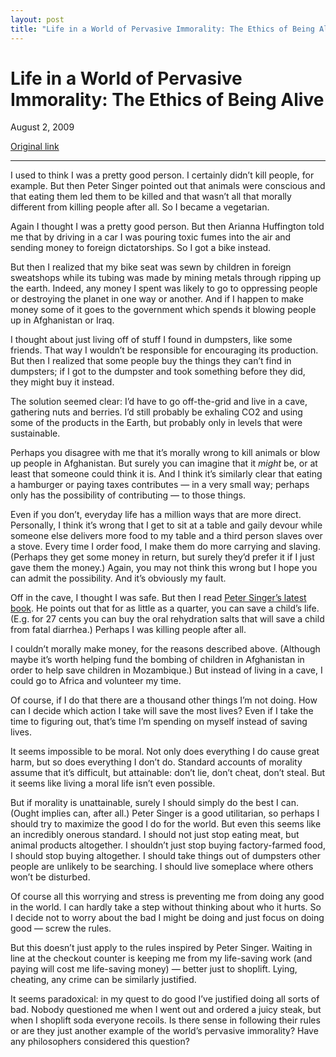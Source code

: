 ```yaml
---
layout: post
title: "Life in a World of Pervasive Immorality: The Ethics of Being Alive"
---
```

Life in a World of Pervasive Immorality: The Ethics of Being Alive
==================================================================

August 2, 2009

[Original link](http://www.aaronsw.com/weblog/immoral)

* * * * *

I used to think I was a pretty good person. I certainly didn’t kill
people, for example. But then Peter Singer pointed out that animals were
conscious and that eating them led them to be killed and that wasn’t all
that morally different from killing people after all. So I became a
vegetarian.

Again I thought I was a pretty good person. But then Arianna Huffington
told me that by driving in a car I was pouring toxic fumes into the air
and sending money to foreign dictatorships. So I got a bike instead.

But then I realized that my bike seat was sewn by children in foreign
sweatshops while its tubing was made by mining metals through ripping up
the earth. Indeed, any money I spent was likely to go to oppressing
people or destroying the planet in one way or another. And if I happen
to make money some of it goes to the government which spends it blowing
people up in Afghanistan or Iraq.

I thought about just living off of stuff I found in dumpsters, like some
friends. That way I wouldn’t be responsible for encouraging its
production. But then I realized that some people buy the things they
can’t find in dumpsters; if I got to the dumpster and took something
before they did, they might buy it instead.

The solution seemed clear: I’d have to go off-the-grid and live in a
cave, gathering nuts and berries. I’d still probably be exhaling CO2 and
using some of the products in the Earth, but probably only in levels
that were sustainable.

Perhaps you disagree with me that it’s morally wrong to kill animals or
blow up people in Afghanistan. But surely you can imagine that it
*might* be, or at least that someone could think it is. And I think it’s
similarly clear that eating a hamburger or paying taxes contributes — in
a very small way; perhaps only has the possibility of contributing — to
those things.

Even if you don’t, everyday life has a million ways that are more
direct. Personally, I think it’s wrong that I get to sit at a table and
gaily devour while someone else delivers more food to my table and a
third person slaves over a stove. Every time I order food, I make them
do more carrying and slaving. (Perhaps they get some money in return,
but surely they’d prefer it if I just gave them the money.) Again, you
may not think this wrong but I hope you can admit the possibility. And
it’s obviously my fault.

Off in the cave, I thought I was safe. But then I read [Peter Singer’s
latest book](http://www.thelifeyoucansave.com/). He points out that for
as little as a quarter, you can save a child’s life. (E.g. for 27 cents
you can buy the oral rehydration salts that will save a child from fatal
diarrhea.) Perhaps I was killing people after all.

I couldn’t morally make money, for the reasons described above.
(Although maybe it’s worth helping fund the bombing of children in
Afghanistan in order to help save children in Mozambique.) But instead
of living in a cave, I could go to Africa and volunteer my time.

Of course, if I do that there are a thousand other things I’m not doing.
How can I decide which action I take will save the most lives? Even if I
take the time to figuring out, that’s time I’m spending on myself
instead of saving lives.

It seems impossible to be moral. Not only does everything I do cause
great harm, but so does everything I don’t do. Standard accounts of
morality assume that it’s difficult, but attainable: don’t lie, don’t
cheat, don’t steal. But it seems like living a moral life isn’t even
possible.

But if morality is unattainable, surely I should simply do the best I
can. (Ought implies can, after all.) Peter Singer is a good utilitarian,
so perhaps I should try to maximize the good I do for the world. But
even this seems like an incredibly onerous standard. I should not just
stop eating meat, but animal products altogether. I shouldn’t just stop
buying factory-farmed food, I should stop buying altogether. I should
take things out of dumpsters other people are unlikely to be searching.
I should live someplace where others won’t be disturbed.

Of course all this worrying and stress is preventing me from doing any
good in the world. I can hardly take a step without thinking about who
it hurts. So I decide not to worry about the bad I might be doing and
just focus on doing good — screw the rules.

But this doesn’t just apply to the rules inspired by Peter Singer.
Waiting in line at the checkout counter is keeping me from my
life-saving work (and paying will cost me life-saving money) — better
just to shoplift. Lying, cheating, any crime can be similarly justified.

It seems paradoxical: in my quest to do good I’ve justified doing all
sorts of bad. Nobody questioned me when I went out and ordered a juicy
steak, but when I shoplift soda everyone recoils. Is there sense in
following their rules or are they just another example of the world’s
pervasive immorality? Have any philosophers considered this question?
